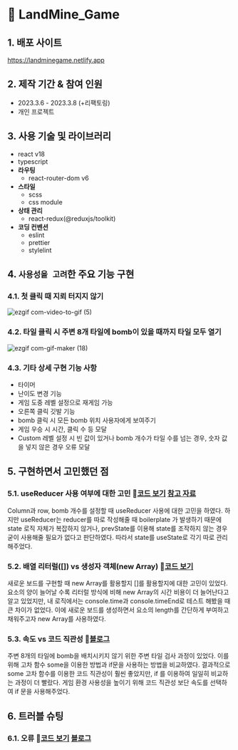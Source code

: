 # :pushpin: LandMine_Game

## 1. 배포 사이트
https://landminegame.netlify.app

## 2. 제작 기간 & 참여 인원
- 2023.3.6 - 2023.3.8 (+리팩토링)
- 개인 프로젝트

## 3. 사용 기술 및 라이브러리
- react v18
- typescript
- **라우팅**
  - react-router-dom v6
- **스타일**
   - scss
   - css module
- **상태 관리**
   - react-redux(@reduxjs/toolkit)
- **코딩 컨벤션**
   - eslint
   - prettier
   - stylelint

## 4. `사용성을 고려`한 주요 기능 구현
### 4.1. 첫 클릭 때 지뢰 터지지 않기
![ezgif com-video-to-gif (5)](https://github.com/han-byul-yang/Removal_Game/assets/67466789/a3133dcf-ee6b-4086-9af5-5cf094f6263c)

### 4.2. 타일 클릭 시 주변 8개 타일에 bomb이 있을 때까지 타일 모두 열기
![ezgif com-gif-maker (18)](https://github.com/han-byul-yang/Removal_Game/assets/67466789/8f547644-7a52-48ef-b56a-3ed0b1cfebc8)

### 4.3. 기타 상세 구현 기능 사항
- 타이머
- 난이도 변경 기능
- 게임 도중 레벨 설정으로 재게임 가능
- 오른쪽 클릭 깃발 기능
- bomb 클릭 시 모든 bomb 위치 사용자에게 보여주기
- 게임 우승 시 시간, 클릭 수 등 모달
- Custom 레벨 설정 시 빈 값이 있거나 bomb 개수가 타일 수를 넘는 경우, 숫자 값을 넣지 않은 경우 오류 모달

## 5. 구현하면서 고민했던 점
### 5.1. useReducer 사용 여부에 대한 고민 :round_pushpin:[코드 보기](https://github.com/han-byul-yang/Removal_Game/blob/805f69c13e2a8e2c84febd3b0e83a6f90323a41c/src/components/Modal/LevelCustomModal/index.tsx#L22) [참고 자료](https://www.zigae.com/state-vs-reducer/)
Column과 row, bomb 개수를 설정할 때 useReducer 사용에 대한 고민을 하였다. 하지만 useReducer는 reducer를 따로 작성해줄 때 boilerplate 가 발생하기 때문에 state 로직 자체가 복잡하지 않거나, prevState를 이용해 state를 조작하지 않는 경우 굳이 사용해줄 필요가 없다고 판단하였다. 따라서 state를 useState로 각기 따로 관리해주었다. 

### 5.2. 배열 리터럴([]) vs 생성자 객체(new Array) :round_pushpin:[코드 보기](https://github.com/han-byul-yang/Removal_Game/blob/805f69c13e2a8e2c84febd3b0e83a6f90323a41c/src/utils/makeGameBoard.ts#L6)
새로운 보드를 구현할 때 new Array를 활용할지 []를 활용할지에 대한 고민이 있었다. 요소의 양이 늘어날 수록 리터럴 방식에 비해 new Array의 시간 비용이 더 늘어난다고 알고 있었지만, 내 로직에서는 console.time과 console.timeEnd로 테스트 해봤을 때 큰 차이가 없었다. 이에 새로운 보드를 생성하면서 요소의 length를 간단하게 부여하고 채워주고자 new Array를 사용하였다. 

### 5.3. 속도 vs 코드 직관성 :round_pushpin:[블로그]()
주변 8개의 타일에 bomb을 배치시키지 않기 위한 주변 타일 검사 과정이 있었다. 이를 위해 고차 함수 some을 이용한 방법과 if문을 사용하는 방법을 비교하였다. 결과적으로 some 고차 함수를 이용한 코드 직관성이 훨씬 좋았지만, if 를 이용하여 일일히 비교하는 과정이 더 빨랐다. 게임 환경 사용성을 높이기 위해 코드 직관성 보단 속도를 선택하여 if 문을 사용해주었다.

## 6. 트러블 슈팅
### 6.1. 오류 :round_pushpin:[코드 보기](https://github.com/han-byul-yang/Removal_Game/blob/805f69c13e2a8e2c84febd3b0e83a6f90323a41c/src/utils/openUntilValueTiles.ts#L41) [블로그]() 
